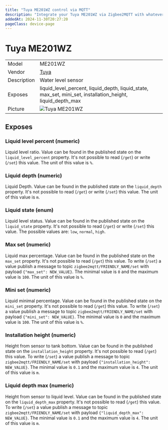 ```yaml
---
title: "Tuya ME201WZ control via MQTT"
description: "Integrate your Tuya ME201WZ via Zigbee2MQTT with whatever smart home infrastructure you are using without the vendor's bridge or gateway."
addedAt: 2024-11-30T20:27:20
pageClass: device-page
---
```


<!-- !!!! -->
<!-- ATTENTION: This file is auto-generated through docgen! -->
<!-- You can only edit the "Notes"-Section between the two comment lines "Notes BEGIN" and "Notes END". -->
<!-- Do not use h1 or h2 heading within "## Notes"-Section. -->
<!-- !!!! -->

# Tuya ME201WZ

|     |     |
|-----|-----|
| Model | ME201WZ  |
| Vendor  | [Tuya](/supported-devices/#v=Tuya)  |
| Description | Water level sensor |
| Exposes | liquid_level_percent, liquid_depth, liquid_state, max_set, mini_set, installation_height, liquid_depth_max |
| Picture | ![Tuya ME201WZ](https://www.zigbee2mqtt.io/images/devices/ME201WZ.png) |


<!-- Notes BEGIN: You can edit here. Add "## Notes" headline if not already present. -->


<!-- Notes END: Do not edit below this line -->




## Exposes

### Liquid level percent (numeric)
Liquid level ratio.
Value can be found in the published state on the `liquid_level_percent` property.
It's not possible to read (`/get`) or write (`/set`) this value.
The unit of this value is `%`.

### Liquid depth (numeric)
Liquid Depth.
Value can be found in the published state on the `liquid_depth` property.
It's not possible to read (`/get`) or write (`/set`) this value.
The unit of this value is `m`.

### Liquid state (enum)
Liquid level status.
Value can be found in the published state on the `liquid_state` property.
It's not possible to read (`/get`) or write (`/set`) this value.
The possible values are: `low`, `normal`, `high`.

### Max set (numeric)
Liquid max percentage.
Value can be found in the published state on the `max_set` property.
It's not possible to read (`/get`) this value.
To write (`/set`) a value publish a message to topic `zigbee2mqtt/FRIENDLY_NAME/set` with payload `{"max_set": NEW_VALUE}`.
The minimal value is `0` and the maximum value is `100`.
The unit of this value is `%`.

### Mini set (numeric)
Liquid minimal percentage.
Value can be found in the published state on the `mini_set` property.
It's not possible to read (`/get`) this value.
To write (`/set`) a value publish a message to topic `zigbee2mqtt/FRIENDLY_NAME/set` with payload `{"mini_set": NEW_VALUE}`.
The minimal value is `0` and the maximum value is `100`.
The unit of this value is `%`.

### Installation height (numeric)
Height from sensor to tank bottom.
Value can be found in the published state on the `installation_height` property.
It's not possible to read (`/get`) this value.
To write (`/set`) a value publish a message to topic `zigbee2mqtt/FRIENDLY_NAME/set` with payload `{"installation_height": NEW_VALUE}`.
The minimal value is `0.1` and the maximum value is `4`.
The unit of this value is `m`.

### Liquid depth max (numeric)
Height from sensor to liquid level.
Value can be found in the published state on the `liquid_depth_max` property.
It's not possible to read (`/get`) this value.
To write (`/set`) a value publish a message to topic `zigbee2mqtt/FRIENDLY_NAME/set` with payload `{"liquid_depth_max": NEW_VALUE}`.
The minimal value is `0.1` and the maximum value is `4`.
The unit of this value is `m`.

